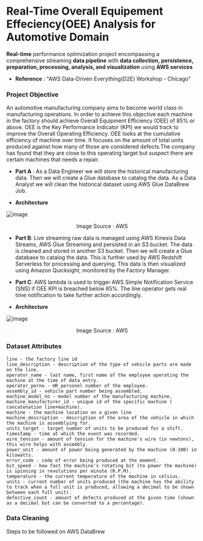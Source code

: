 # Real-Time Overall Equipement Effeciency(OEE) Analysis for Automotive Domain
__Real-time__ performance optimization project encompassing a comprehensive streaming __data pipeline__ with __data collection, persistence, preparation, processing, analysis, and visualization__ using __AWS services__

* __Reference__ : "AWS Data-Driven Everything(D2E) Workshop - Chicago"

### Project Objective

An automotive manufacturing company aims to become world class in manufacturing operations. In order to achieve this objective each machine in the factory should achieve Overall Equipment Efficiency (OEE) of 85% or above. OEE is the Key Performance Indicator (KPI) we would track to improve the Overall Operating Efficiency. OEE looks at the cumulative efficiency of machine over time. It focuses on the amount of total units produced against how many of those are considered defects.The company has found that they are close to this operating target but suspect there are certain machines that needs a repair.

* __Part A__ : As a Data Engineer we will store the historical manufacturing data. Then we will create a Glue database to catalog the data. As a Data Analyst we will clean the historical dataset using AWS Glue DataBrew Job.

* __Architecture__

![image](https://github.com/AkshayTandulkar/Real-Time_Automotive_OEE_Analysis/assets/42748797/0d953654-6493-4108-8933-ff5fd8326d87)

<p align="center"> Image Source : AWS </p>

* __Part B__: Live streaming raw data is managed using AWS Kinesis Data Streams, AWS Glue Streaming and persisted in an S3 bucket. The data is cleaned and stored in another S3 bucket.
 Then we will create a Glue database to catalog the data. This is further used by AWS Redshift Serverless for processing and querying. This data is then visualized using Amazon Quicksight, monitored by the Factory Manager.
 
* __Part C__: AWS lambda is used to trigger AWS Simple Notification Service (SNS) if OEE KPI is breached below 85%. The line operator gets real time notification to take further action accordingly.

* __Architecture__

![image](https://github.com/AkshayTandulkar/Real-Time_Automotive_OEE_Analysis/assets/42748797/7749f530-6d5f-4c78-85c6-646e7d7851d7)

<p align="center"> Image Source : AWS </p>

### Dataset Attributes

```
line - the factory line id
line_description - description of the type of vehicle parts are made on the line.
operator_name - last name, first name of the employee operating the machine at the time of data entry.
operator_perno - HR personel number of the employee.
assembly_id - vehicle part number being assembled.
machine_model_no - model number of the manufacturing machine.
machine_manufacturer_id - unique id of the specific machine ( concatenation line+machine).
machine - the machine location on a given line
machine_description - description of the area of the vehicle in which the machine is assemblying for.
units_target - target number of units to be produced for a shift.
timestamp - time at which the event was recorded.
wire_tension - amount of tension for the machine's wire (in newtons), this wire helps with assembly.
power_unit - amount of power being generated by the machine (0-100) in kilowatts.
error_code - code of error being produced at the moment.
bit_speed - how fast the machine's rotating bit (to power the machine) is spinning in revolutions per minute (R.P.M).
temperature - the current temperature of the machine in celsius.
units - current number of units produced (the machine has the ability to track when a full unit is produced, allowing a decimal to be shown between each full unit).
defective_count - amount of defects produced at the given time (shown as a decimal but can be converted to a percentage).
```

 ### Data Cleaning
 
 Steps to be followed on AWS DataBrew
 






